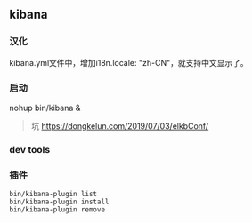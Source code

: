 ## kibana

### 汉化

kibana.yml文件中，增加i18n.locale: "zh-CN"，就支持中文显示了。

### 启动
nohup bin/kibana &

> 坑
https://dongkelun.com/2019/07/03/elkbConf/

### dev tools

### 插件

```
bin/kibana-plugin list
bin/kibana-plugin install
bin/kibana-plugin remove
```